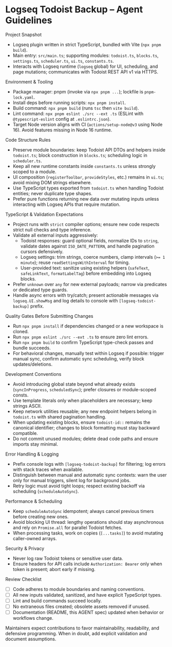Logseq Todoist Backup – Agent Guidelines
=======================================

Project Snapshot

- Logseq plugin written in strict TypeScript, bundled with Vite (`npx pnpm build`).
- Main entry: `src/main.ts`; supporting modules: `todoist.ts`, `blocks.ts`, `settings.ts`, `scheduler.ts`, `ui.ts`, `constants.ts`.
- Interacts with Logseq runtime (`logseq` global) for UI, scheduling, and page mutations; communicates with Todoist REST API v1 via HTTPS.

Environment & Tooling

- Package manager: pnpm (invoke via `npx pnpm ...`); lockfile is `pnpm-lock.yaml`.
- Install deps before running scripts: `npx pnpm install`.
- Build command: `npx pnpm build` (runs `tsc` then `vite build`).
- Lint command: `npx pnpm eslint ./src --ext .ts` (ESLint with `@typescript-eslint` config at `.eslintrc.json`).
- Target Node version aligns with CI (`actions/setup-node@v3` using Node 16). Avoid features missing in Node 16 runtime.

Code Structure Rules

- Preserve module boundaries: keep Todoist API DTOs and helpers inside `todoist.ts`; block construction in `blocks.ts`; scheduling logic in `scheduler.ts`.
- Keep all new runtime constants inside `constants.ts` unless strongly scoped to a module.
- UI composition (`registerToolbar`, `provideStyles`, etc.) remains in `ui.ts`; avoid mixing DOM strings elsewhere.
- Use TypeScript types exported from `todoist.ts` when handling Todoist entities; never duplicate type shapes.
- Prefer pure functions returning new data over mutating inputs unless interacting with Logseq APIs that require mutation.

TypeScript & Validation Expectations

- Project runs with `strict` compiler options; ensure new code respects strict null checks and type inference.
- Validate all external inputs aggressively:
  - Todoist responses: guard optional fields, normalize IDs to `string`, validate dates against `ISO_DATE_PATTERN`, and handle pagination cursors defensively.
  - Logseq settings: trim strings, coerce numbers, clamp intervals (`>= 1 minute`); reuse `readSettingsWithInterval` for timing.
  - User-provided text: sanitize using existing helpers (`safeText`, `safeLinkText`, `formatLabelTag`) before embedding into Logseq blocks.
- Prefer `unknown` over `any` for new external payloads; narrow via predicates or dedicated type guards.
- Handle async errors with try/catch; present actionable messages via `logseq.UI.showMsg` and log details to console with `[logseq-todoist-backup]` prefix.

Quality Gates Before Submitting Changes

- Run `npx pnpm install` if dependencies changed or a new workspace is cloned.
- Run `npx pnpm eslint ./src --ext .ts` to ensure zero lint errors.
- Run `npx pnpm build` to confirm TypeScript type-check passes and bundle succeeds.
- For behavioral changes, manually test within Logseq if possible: trigger manual sync, confirm automatic sync scheduling, verify block updates/deletions.

Development Conventions

- Avoid introducing global state beyond what already exists (`syncInProgress`, `scheduledSync`); prefer closures or module-scoped consts.
- Use template literals only when placeholders are necessary; keep strings ASCII.
- Keep network utilities reusable; any new endpoint helpers belong in `todoist.ts` with shared pagination handling.
- When updating existing blocks, ensure `todoist-id::` remains the canonical identifier; changes to block formatting must stay backward compatible.
- Do not commit unused modules; delete dead code paths and ensure imports stay minimal.

Error Handling & Logging

- Prefix console logs with `[logseq-todoist-backup]` for filtering; log errors with stack traces when available.
- Distinguish between manual and automatic sync contexts: warn the user only for manual triggers, silent log for background jobs.
- Retry logic must avoid tight loops; respect existing backoff via scheduling (`scheduleAutoSync`).

Performance & Scheduling

- Keep `scheduleAutoSync` idempotent; always cancel previous timers before creating new ones.
- Avoid blocking UI thread: lengthy operations should stay asynchronous and rely on `Promise.all` for parallel Todoist fetches.
- When processing tasks, work on copies (`[...tasks]`) to avoid mutating caller-owned arrays.

Security & Privacy

- Never log raw Todoist tokens or sensitive user data.
- Ensure headers for API calls include `Authorization: Bearer` only when token is present; abort early if missing.

Review Checklist

- [ ] Code adheres to module boundaries and naming conventions.
- [ ] All new inputs validated, sanitized, and have explicit TypeScript types.
- [ ] Lint and build commands succeed locally.
- [ ] No extraneous files created; obsolete assets removed if unused.
- [ ] Documentation (README, this AGENT spec) updated when behavior or workflows change.

Maintainers expect contributions to favor maintainability, readability, and defensive programming. When in doubt, add explicit validation and document assumptions.
